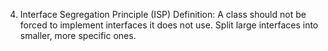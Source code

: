4. Interface Segregation Principle (ISP)
Definition: A class should not be forced to implement interfaces it does not use. Split large interfaces into smaller, more specific ones.

